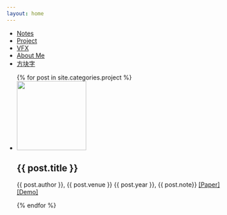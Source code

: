 ```yaml
---
layout: home
---
```


<div class="index-content project">
    <div class="section">
        <ul class="artical-cate">
            <li><a href="/"><span>Notes</span></a></li>
            <li class="on"><a href="/project"><span>Project</span></a></li>
	    <li><a href="/vfx"><span>VFX</span></a></li>
	    <li><a href="/aboutme"><span>About Me</span></a></li>
            <li><a href="/opinion"><span>方块字</span></a></li>
        </ul>
	<div class="divider"></div>
        <ul class="artical-list">
        {% for post in site.categories.project %}
            <li>
		<div class = "featureimage" >
			<img style="width:160px;" src="../images/{{ post.featureimage }}" /> 
		</div>
		<div class = "featuretext">
		        <div class="title">
			   	<h2>{{ post.title }}</h2>
			</div>
			<div class="moreinfo">
				<p>
					{{ post.author }}, {{ post.venue }} {{ post.year }}, {{ post.note}}
					<a href="{{ post.paperlink }}"> [Paper] </a>
					<a href="{{ post.demolink }}"> [Demo] </a>
				</p>
			</div>
		</div>		
            </li>
        {% endfor %}
        </ul>
    </div>
</div>
